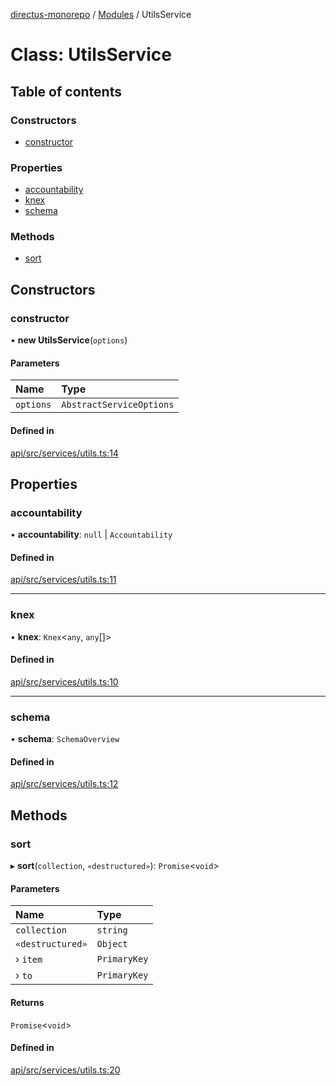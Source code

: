 [directus-monorepo](../README.md) / [Modules](../modules.md) / UtilsService

# Class: UtilsService

## Table of contents

### Constructors

- [constructor](UtilsService.md#constructor)

### Properties

- [accountability](UtilsService.md#accountability)
- [knex](UtilsService.md#knex)
- [schema](UtilsService.md#schema)

### Methods

- [sort](UtilsService.md#sort)

## Constructors

### constructor

• **new UtilsService**(`options`)

#### Parameters

| Name | Type |
| :------ | :------ |
| `options` | `AbstractServiceOptions` |

#### Defined in

[api/src/services/utils.ts:14](https://github.com/directus/directus/blob/953c2f95d/api/src/services/utils.ts#L14)

## Properties

### accountability

• **accountability**: ``null`` \| `Accountability`

#### Defined in

[api/src/services/utils.ts:11](https://github.com/directus/directus/blob/953c2f95d/api/src/services/utils.ts#L11)

___

### knex

• **knex**: `Knex`<`any`, `any`[]\>

#### Defined in

[api/src/services/utils.ts:10](https://github.com/directus/directus/blob/953c2f95d/api/src/services/utils.ts#L10)

___

### schema

• **schema**: `SchemaOverview`

#### Defined in

[api/src/services/utils.ts:12](https://github.com/directus/directus/blob/953c2f95d/api/src/services/utils.ts#L12)

## Methods

### sort

▸ **sort**(`collection`, `«destructured»`): `Promise`<`void`\>

#### Parameters

| Name | Type |
| :------ | :------ |
| `collection` | `string` |
| `«destructured»` | `Object` |
| › `item` | `PrimaryKey` |
| › `to` | `PrimaryKey` |

#### Returns

`Promise`<`void`\>

#### Defined in

[api/src/services/utils.ts:20](https://github.com/directus/directus/blob/953c2f95d/api/src/services/utils.ts#L20)
